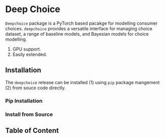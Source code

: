 # Deep Choice

`Deepchoice` package is a PyTorch based pacakge for modelling consumer choices. `deepchoice` provides a versatile interface for managing choice dataset, a range of baseline models, and Bayesian models for choice modelling.



1. GPU support.
2. Easily extended.



## Installation

The `deepchoice` release can be installed (1) using `pip` package mangement (2) from souce code directly.

### Pip Installation

### Install from Source



## Table of Content

